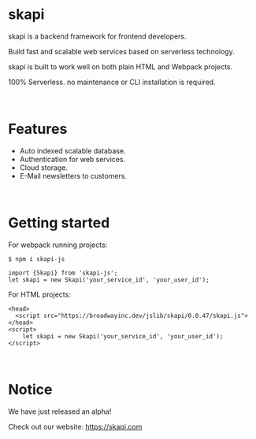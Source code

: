 # skapi

skapi is a backend framework for frontend developers.

Build fast and scalable web services based on serverless technology.

skapi is built to work well on both plain HTML and Webpack projects.

100% Serverless. no maintenance or CLI installation is required.

<br>

# Features
- Auto indexed scalable database.
- Authentication for web services.
- Cloud storage.
- E-Mail newsletters to customers.

<br>
 
# Getting started

For webpack running projects:
```
$ npm i skapi-js
```

```
import {Skapi} from 'skapi-js';
let skapi = new Skapi('your_service_id', 'your_user_id');
```

For HTML projects:
```
<head>
  <script src="https://broadwayinc.dev/jslib/skapi/0.0.47/skapi.js">
</head>
<script>
    let skapi = new Skapi('your_service_id', 'your_user_id');
</script>
```

<br>

# Notice

We have just released an alpha!

Check out our website: https://skapi.com
